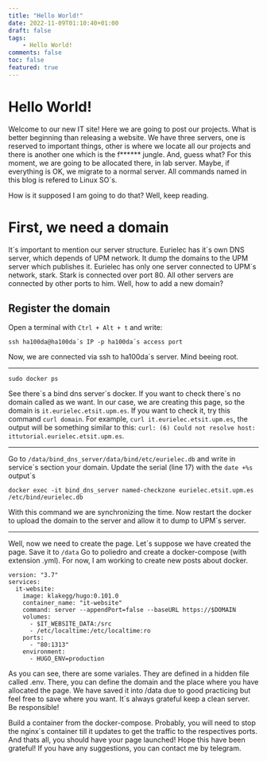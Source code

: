 ```yaml
---
title: "Hello World!"
date: 2022-11-09T01:10:40+01:00
draft: false
tags:
    - Hello World!
comments: false
toc: false
featured: true
---
```


# Hello World!
Welcome to our new IT site! Here we are going to post our projects. What is better beginning 
than releasing a website. We have three servers, one is reserved to important things, other
is where we locate all our projects and there is another one which is the f****** jungle.
And, guess what? For this moment, we are going to be allocated there, in lab server. Maybe, if everything
is OK, we migrate to a normal server. All commands named in this blog is refered to Linux SO´s.

How is it supposed I am going to do that? Well, keep reading.

# First, we need a domain
It´s important to mention our server structure. Eurielec has it´s own DNS server, which depends of UPM network. It dump the domains
to the UPM server which publishes it. Eurielec has only one server connected to UPM´s network, stark.
Stark is connected over port 80. All other servers are connected by other ports to him. Well, how to add a new domain?

## Register the domain
Open a terminal with `Ctrl + Alt + t`  and write:
```
ssh ha100da@ha100da´s IP -p ha100da´s access port
```
Now, we are connected via ssh to ha100da´s server. Mind beeing root.

---

```
sudo docker ps
```
See there´s a bind dns server´s docker. If you want to check there´s no domain called as we want.
In our case, we are creating this page, so the domain is `it.eurielec.etsit.upm.es`. If you
want to check it, try this command `curl domain`. For example, `curl it.eurielec.etsit.upm.es`,
the output will be something similar to this: `curl: (6) Could not resolve host: ittutorial.eurielec.etsit.upm.es`.

---

Go to `/data/bind_dns_server/data/bind/etc/eurielec.db` and write in service´s section your
domain. Update the serial (line 17) with the `date +%s` output´s
```
docker exec -it bind_dns_server named-checkzone eurielec.etsit.upm.es /etc/bind/eurielec.db
```
With this command we are synchronizing the time.
Now restart the docker to upload the domain to the server and allow it to dump to UPM´s server.

---

Well, now we need to create the page. Let´s suppose we have created the page. Save it to `/data` Go to poliedro and 
create a docker-compose (with extension .yml). For now, I am working to create new posts about docker.
```
version: "3.7"
services:
  it-website:
    image: klakegg/hugo:0.101.0
    container_name: "it-website"
    command: server --appendPort=false --baseURL https://$DOMAIN
    volumes:
      - $IT_WEBSITE_DATA:/src
      - /etc/localtime:/etc/localtime:ro
    ports:
      - "80:1313"
    environment:
      - HUGO_ENV=production
```
As you can see, there are some variales. They are defined in a hidden file called .env. There, you can define the domain and the place where you have allocated the page. We have saved it into /data due to good practicing but feel free to save where you want. It´s always grateful keep a clean server. Be responsible!

Build a container from the docker-compose. Probably, you will need to stop the nginx´s container till it updates to get the traffic to the respectives ports. And thats all, you should have your page launched! Hope this have been grateful! If you have any suggestions, you can contact me by telegram.
